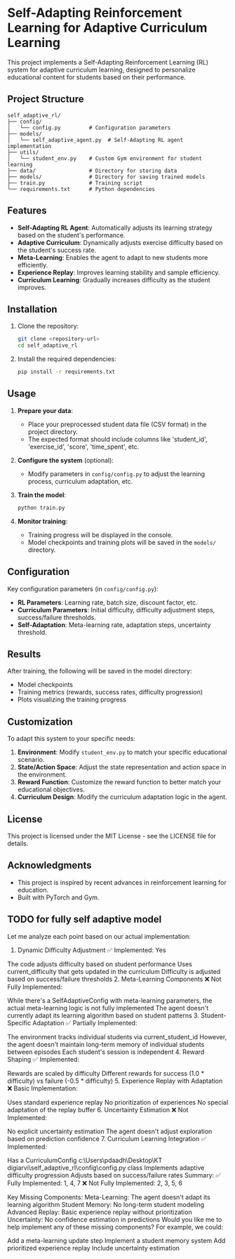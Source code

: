 # Self-Adapting Reinforcement Learning for Adaptive Curriculum Learning

This project implements a Self-Adapting Reinforcement Learning (RL) system for adaptive curriculum learning, designed to personalize educational content for students based on their performance.

## Project Structure

```
self_adaptive_rl/
├── config/
│   └── config.py         # Configuration parameters
├── models/
│   └── self_adaptive_agent.py  # Self-Adapting RL agent implementation
├── utils/
│   └── student_env.py    # Custom Gym environment for student learning
├── data/                 # Directory for storing data
├── models/               # Directory for saving trained models
├── train.py              # Training script
└── requirements.txt      # Python dependencies
```

## Features

- **Self-Adapting RL Agent**: Automatically adjusts its learning strategy based on the student's performance.
- **Adaptive Curriculum**: Dynamically adjusts exercise difficulty based on the student's success rate.
- **Meta-Learning**: Enables the agent to adapt to new students more efficiently.
- **Experience Replay**: Improves learning stability and sample efficiency.
- **Curriculum Learning**: Gradually increases difficulty as the student improves.

## Installation

1. Clone the repository:
   ```bash
   git clone <repository-url>
   cd self_adaptive_rl
   ```

2. Install the required dependencies:
   ```bash
   pip install -r requirements.txt
   ```

## Usage

1. **Prepare your data**:
   - Place your preprocessed student data file (CSV format) in the project directory.
   - The expected format should include columns like 'student_id', 'exercise_id', 'score', 'time_spent', etc.

2. **Configure the system** (optional):
   - Modify parameters in `config/config.py` to adjust the learning process, curriculum adaptation, etc.

3. **Train the model**:
   ```bash
   python train.py
   ```

4. **Monitor training**:
   - Training progress will be displayed in the console.
   - Model checkpoints and training plots will be saved in the `models/` directory.

## Configuration

Key configuration parameters (in `config/config.py`):

- **RL Parameters**: Learning rate, batch size, discount factor, etc.
- **Curriculum Parameters**: Initial difficulty, difficulty adjustment steps, success/failure thresholds.
- **Self-Adaptation**: Meta-learning rate, adaptation steps, uncertainty threshold.

## Results

After training, the following will be saved in the model directory:
- Model checkpoints
- Training metrics (rewards, success rates, difficulty progression)
- Plots visualizing the training progress

## Customization

To adapt this system to your specific needs:

1. **Environment**: Modify `student_env.py` to match your specific educational scenario.
2. **State/Action Space**: Adjust the state representation and action space in the environment.
3. **Reward Function**: Customize the reward function to better match your educational objectives.
4. **Curriculum Design**: Modify the curriculum adaptation logic in the agent.

## License

This project is licensed under the MIT License - see the LICENSE file for details.

## Acknowledgments

- This project is inspired by recent advances in reinforcement learning for education.
- Built with PyTorch and Gym.

TODO for fully self adaptive model
-------------------------------------------------------------------------------------------
Let me analyze each point based on our actual implementation:

1. Dynamic Difficulty Adjustment ✅
Implemented: Yes

The code adjusts difficulty based on student performance
Uses current_difficulty that gets updated in the curriculum
Difficulty is adjusted based on success/failure thresholds
2. Meta-Learning Components ❌
Not Fully Implemented:

While there's a 
SelfAdaptiveConfig
 with meta-learning parameters, the actual meta-learning logic is not fully implemented
The agent doesn't currently adapt its learning algorithm based on student patterns
3. Student-Specific Adaptation ✅
Partially Implemented:

The environment tracks individual students via current_student_id
However, the agent doesn't maintain long-term memory of individual students between episodes
Each student's session is independent
4. Reward Shaping ✅
Implemented:

Rewards are scaled by difficulty
Different rewards for success (1.0 * difficulty) vs failure (-0.5 * difficulty)
5. Experience Replay with Adaptation ❌
Basic Implementation:

Uses standard experience replay
No prioritization of experiences
No special adaptation of the replay buffer
6. Uncertainty Estimation ❌
Not Implemented:

No explicit uncertainty estimation
The agent doesn't adjust exploration based on prediction confidence
7. Curriculum Learning Integration ✅
Implemented:

Has a 
CurriculumConfig
c:\Users\pdaadh\Desktop\KT digiarvi\self_adaptive_rl\config\config.py
 class
Implements adaptive difficulty progression
Adjusts based on success/failure rates
Summary:
✅ Fully Implemented: 1, 4, 7
❌ Not Fully Implemented: 2, 3, 5, 6

Key Missing Components:
Meta-Learning: The agent doesn't adapt its learning algorithm
Student Memory: No long-term student modeling
Advanced Replay: Basic experience replay without prioritization
Uncertainty: No confidence estimation in predictions
Would you like me to help implement any of these missing components? For example, we could:

Add a meta-learning update step
Implement a student memory system
Add prioritized experience replay
Include uncertainty estimation

